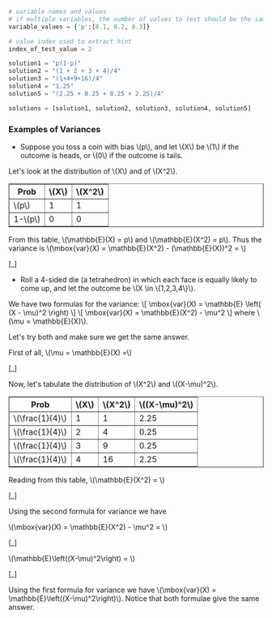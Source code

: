 ```python
# variable names and values
# if multiple variables, the number of values to test should be the same
variable_values = {'p':[0.1, 0.2, 0.3]}

# value index used to extract hint
index_of_test_value = 2

solution1 = "p(1-p)"
solution2 = "(1 + 2 + 3 + 4)/4"
solution3 = "(1+4+9+16)/4"
solution4 = "1.25"
solution5 = "(2.25 + 0.25 + 0.25 + 2.25)/4"

solutions = [solution1, solution2, solution3, solution4, solution5]
```

### Examples of Variances ###

* Suppose you toss a coin with bias \\\(p\\\), and let \\\(X\\\) be \\\(1\\\) if the outcome is heads, or \\\(0\\\) if the outcome is tails.

Let's look at the distribution of \\\(X\\\) and of \\\(X^2\\\).

<table border="1">
  <tr>
    <th>Prob</th>
    <th>\(X\)</th>
    <th>\(X^2\)</th>
  </tr>
  <tr>
    <td>\(p\)</td>
    <td>1</td>
    <td>1</td>
  </tr>
  <tr>
    <td>1-\(p\)</td>
    <td>0</td>
    <td>0</td>
  </tr>
</table>


From this table, \\\(\mathbb{E}(X) = p\\\) and \\\(\mathbb{E}(X^2) = p\\\). Thus the variance is \\\(\mbox{var}(X) = \mathbb{E}(X^2) - (\mathbb{E}(X))^2 = \\\)

[_]


* Roll a 4-sided die (a tetrahedron) in which each face is equally likely to come up, and let the outcome be \\\(X \in \\\{1,2,3,4\\\}\\\).

We have two formulas for the variance:
\\\[ \mbox{var}(X) = \mathbb{E} \left( (X - \mu)^2 \right) \\\]
\\\[ \mbox{var}(X) = \mathbb{E}(X^2) - \mu^2 \\\]
where \\\(\mu = \mathbb{E}(X)\\\).


Let's try both and make sure we get the same answer.

First of all, \\\(\mu = \mathbb{E}(X) =\\\)

[_]

Now, let's tabulate the distribution of \\\(X^2\\\) and \\\((X-\mu)^2\\\).


<table border="1">
  <colgroup align="center"/>
  <colgroup align="left"/>
  <tr>
    <th>Prob</th>
    <th>\(X\)</th>
    <th>\(X^2\)</th>
    <th>\((X-\mu)^2\)</th>
  </tr>
  <tr>
    <td>\(\frac{1}{4}\) </td>
    <td>1</td>
    <td>1</td>
    <td>2.25</td>
  </tr>
  <tr>
    <td>\(\frac{1}{4}\)</td>
    <td>2</td>
    <td>4</td>
    <td>0.25</td>
  </tr>
  <tr>
    <td>\(\frac{1}{4}\)</td>
    <td>3</td>
    <td>9</td>
    <td>0.25</td>
  </tr>
  <tr>
    <td>\(\frac{1}{4}\)</td>
    <td>4</td>
    <td>16</td>
    <td>2.25</td>
  </tr>
</table>


Reading from this table, \\\(\mathbb{E}(X^2) = \\\)

[_]

Using the second formula for variance we have

\\\(\mbox{var}(X) = \mathbb{E}(X^2) - \mu^2 = \\\)

[_]

\\\(\mathbb{E}\left((X-\mu)^2\right) = \\\)

[_]

Using the first formula for variance we have \\\(\mbox{var}(X) = \mathbb{E}\left((X-\mu)^2\right)\\\). Notice that both formulae give the same answer.